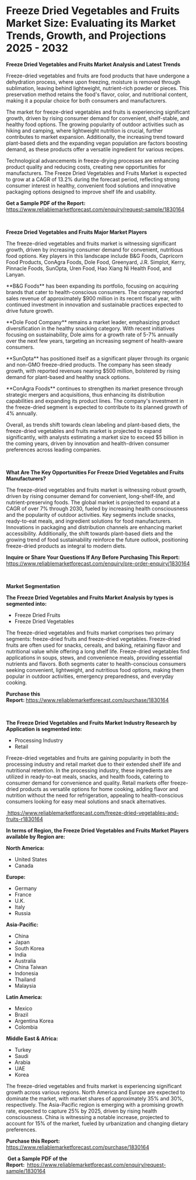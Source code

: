 <p><h1>Freeze Dried Vegetables and Fruits Market Size: Evaluating its Market Trends, Growth, and Projections 2025 - 2032</h1></p><p><strong>Freeze Dried Vegetables and Fruits Market Analysis and Latest Trends</strong></p>
<p><p>Freeze-dried vegetables and fruits are food products that have undergone a dehydration process, where upon freezing, moisture is removed through sublimation, leaving behind lightweight, nutrient-rich powder or pieces. This preservation method retains the food's flavor, color, and nutritional content, making it a popular choice for both consumers and manufacturers. </p><p>The market for freeze-dried vegetables and fruits is experiencing significant growth, driven by rising consumer demand for convenient, shelf-stable, and healthy food options. The growing popularity of outdoor activities such as hiking and camping, where lightweight nutrition is crucial, further contributes to market expansion. Additionally, the increasing trend toward plant-based diets and the expanding vegan population are factors boosting demand, as these products offer a versatile ingredient for various recipes.</p><p>Technological advancements in freeze-drying processes are enhancing product quality and reducing costs, creating new opportunities for manufacturers. The Freeze Dried Vegetables and Fruits Market is expected to grow at a CAGR of 13.2% during the forecast period, reflecting strong consumer interest in healthy, convenient food solutions and innovative packaging options designed to improve shelf life and usability.</p></p>
<p><strong>Get a Sample PDF of the Report:&nbsp;</strong> <a href="https://www.reliablemarketforecast.com/enquiry/request-sample/1830164?utm_campaign=2991&utm_medium=2&utm_source=Github&utm_content=ia&utm_term=16042025&utm_id=freeze-dried-vegetables-and-fruits">https://www.reliablemarketforecast.com/enquiry/request-sample/1830164</a></p>
<p>&nbsp;</p>
<p><strong>Freeze Dried Vegetables and Fruits Major Market Players</strong></p>
<p><p>The freeze-dried vegetables and fruits market is witnessing significant growth, driven by increasing consumer demand for convenient, nutritious food options. Key players in this landscape include B&G Foods, Capricorn Food Products, ConAgra Foods, Dole Food, Greenyard, J.R. Simplot, Kerry, Pinnacle Foods, SunOpta, Uren Food, Hao Xiang Ni Health Food, and Lanyan.</p><p>**B&G Foods** has been expanding its portfolio, focusing on acquiring brands that cater to health-conscious consumers. The company reported sales revenue of approximately $900 million in its recent fiscal year, with continued investment in innovation and sustainable practices expected to drive future growth.</p><p>**Dole Food Company** remains a market leader, emphasizing product diversification in the healthy snacking category. With recent initiatives focusing on sustainability, Dole aims for a growth rate of 5-7% annually over the next few years, targeting an increasing segment of health-aware consumers.</p><p>**SunOpta** has positioned itself as a significant player through its organic and non-GMO freeze-dried products. The company has seen steady growth, with reported revenues nearing $500 million, bolstered by rising demand for plant-based and healthy snack options.</p><p>**ConAgra Foods** continues to strengthen its market presence through strategic mergers and acquisitions, thus enhancing its distribution capabilities and expanding its product lines. The company's investment in the freeze-dried segment is expected to contribute to its planned growth of 4% annually.</p><p>Overall, as trends shift towards clean labeling and plant-based diets, the freeze-dried vegetables and fruits market is projected to expand significantly, with analysts estimating a market size to exceed $5 billion in the coming years, driven by innovation and health-driven consumer preferences across leading companies.</p></p>
<p>&nbsp;</p>
<p><strong>What Are The Key Opportunities For Freeze Dried Vegetables and Fruits Manufacturers?</strong></p>
<p><p>The freeze-dried vegetables and fruits market is witnessing robust growth, driven by rising consumer demand for convenient, long-shelf-life, and nutrient-preserving foods. The global market is projected to expand at a CAGR of over 7% through 2030, fueled by increasing health consciousness and the popularity of outdoor activities. Key segments include snacks, ready-to-eat meals, and ingredient solutions for food manufacturers. Innovations in packaging and distribution channels are enhancing market accessibility. Additionally, the shift towards plant-based diets and the growing trend of food sustainability reinforce the future outlook, positioning freeze-dried products as integral to modern diets.</p></p>
<p><strong>Inquire or Share Your Questions If Any Before Purchasing This Report:</strong> <a href="https://www.reliablemarketforecast.com/enquiry/pre-order-enquiry/1830164?utm_campaign=2991&utm_medium=2&utm_source=Github&utm_content=ia&utm_term=16042025&utm_id=freeze-dried-vegetables-and-fruits">https://www.reliablemarketforecast.com/enquiry/pre-order-enquiry/1830164</a></p>
<p>&nbsp;</p>
<p><strong>Market Segmentation</strong></p>
<p><strong>The Freeze Dried Vegetables and Fruits Market Analysis by types is segmented into:</strong></p>
<p><ul><li>Freeze Dried Fruits</li><li>Freeze Dried Vegetables</li></ul></p>
<p><p>The freeze-dried vegetables and fruits market comprises two primary segments: freeze-dried fruits and freeze-dried vegetables. Freeze-dried fruits are often used for snacks, cereals, and baking, retaining flavor and nutritional value while offering a long shelf life. Freeze-dried vegetables find applications in soups, stews, and convenience meals, providing essential nutrients and flavors. Both segments cater to health-conscious consumers seeking convenient, lightweight, and nutritious food options, making them popular in outdoor activities, emergency preparedness, and everyday cooking.</p></p>
<p><strong>Purchase this Report:&nbsp;</strong><a href="https://www.reliablemarketforecast.com/purchase/1830164?utm_campaign=2991&utm_medium=2&utm_source=Github&utm_content=ia&utm_term=16042025&utm_id=freeze-dried-vegetables-and-fruits">https://www.reliablemarketforecast.com/purchase/1830164</a></p>
<p>&nbsp;</p>
<p><strong>The Freeze Dried Vegetables and Fruits Market Industry Research by Application is segmented into:</strong></p>
<p><ul><li>Processing Industry</li><li>Retail</li></ul></p>
<p><p>Freeze-dried vegetables and fruits are gaining popularity in both the processing industry and retail market due to their extended shelf life and nutritional retention. In the processing industry, these ingredients are utilized in ready-to-eat meals, snacks, and health foods, catering to consumer demand for convenience and quality. Retail markets offer freeze-dried products as versatile options for home cooking, adding flavor and nutrition without the need for refrigeration, appealing to health-conscious consumers looking for easy meal solutions and snack alternatives.</p></p>
<p><a href="https://www.reliablemarketforecast.com/freeze-dried-vegetables-and-fruits-r1830164?utm_campaign=2991&utm_medium=2&utm_source=Github&utm_content=ia&utm_term=16042025&utm_id=freeze-dried-vegetables-and-fruits">&nbsp;https://www.reliablemarketforecast.com/freeze-dried-vegetables-and-fruits-r1830164</a></p>
<p><strong>In terms of Region, the Freeze Dried Vegetables and Fruits Market Players available by Region are:</strong></p>
<p>
    <p> <strong> North America: </strong>
        <ul>
            <li>United States</li>
            <li>Canada</li>
        </ul>
        </p> 
    <p> <strong> Europe: </strong>
        <ul>
            <li>Germany</li>
            <li>France</li>
            <li>U.K.</li>
            <li>Italy</li>
            <li>Russia</li>
        </ul>
        </p> 
    <p> <strong> Asia-Pacific: </strong>
        <ul>
            <li>China</li>
            <li>Japan</li>
            <li>South Korea</li>
            <li>India</li>
            <li>Australia</li>
            <li>China Taiwan</li>
            <li>Indonesia</li>
            <li>Thailand</li>
            <li>Malaysia</li>
        </ul>
        </p> 
    <p> <strong> Latin America: </strong>
        <ul>
            <li>Mexico</li>
            <li>Brazil</li>
            <li>Argentina Korea</li>
            <li>Colombia</li>
        </ul>
        </p> 
    <p> <strong> Middle East & Africa: </strong>
        <ul>
            <li>Turkey</li>
            <li>Saudi</li>
            <li>Arabia</li>
            <li>UAE</li>
            <li>Korea</li>
        </ul>
    </p>
    </p>
<p><p>The freeze-dried vegetables and fruits market is experiencing significant growth across various regions. North America and Europe are expected to dominate the market, with market shares of approximately 35% and 30%, respectively. The Asia-Pacific region is emerging with a promising growth rate, expected to capture 25% by 2025, driven by rising health consciousness. China is witnessing a notable increase, projected to account for 15% of the market, fueled by urbanization and changing dietary preferences.</p></p>
<p><strong>Purchase this Report: </strong><a href="https://www.reliablemarketforecast.com/purchase/1830164?utm_campaign=2991&utm_medium=2&utm_source=Github&utm_content=ia&utm_term=16042025&utm_id=freeze-dried-vegetables-and-fruits">https://www.reliablemarketforecast.com/purchase/1830164</a></p>
<p>&nbsp;<strong>Get a Sample PDF of the Report:&nbsp;&nbsp;</strong><a href="https://www.reliablemarketforecast.com/enquiry/request-sample/1830164?utm_campaign=2991&utm_medium=2&utm_source=Github&utm_content=ia&utm_term=16042025&utm_id=freeze-dried-vegetables-and-fruits">https://www.reliablemarketforecast.com/enquiry/request-sample/1830164</a></p>
<p><strong></strong></p>
<p><p></p><p></p><p></p></p>